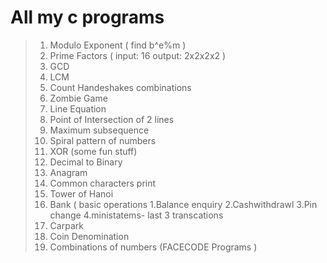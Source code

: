 # All my c programs 

> 1.  Modulo Exponent ( find b^e%m )
> 2.  Prime Factors ( input: 16 output: 2x2x2x2 )
> 3.  GCD
> 4.  LCM
> 5.  Count Handeshakes combinations 
> 6.  Zombie Game
> 7.  Line Equation
> 8.  Point of Intersection of 2 lines
> 9.  Maximum subsequence 
> 10. Spiral pattern of numbers 
> 11. XOR (some fun stuff)
> 12. Decimal to Binary 
> 13. Anagram 
> 14. Common characters print 
> 15. Tower of Hanoi 
> 16. Bank ( basic operations 1.Balance enquiry 2.Cashwithdrawl 3.Pin change 4.ministatems- last 3 transcations 
> 17. Carpark
> 18. Coin Denomination
> 19. Combinations of numbers (FACECODE Programs )
